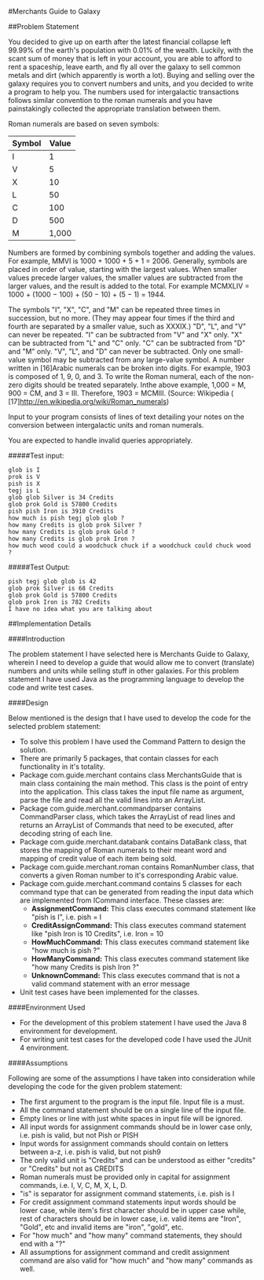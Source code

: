 #Merchants Guide to Galaxy

##Problem Statement

You decided to give up on earth after the latest financial collapse left 99.99% of the earth's population with 0.01% of the wealth. Luckily, with the scant sum of money that is left in your account, you are able to afford to rent a spaceship, leave earth, and fly all over the galaxy to sell common metals and dirt (which apparently is worth a lot).
Buying and selling over the galaxy requires you to convert numbers and units, and you decided to write a program to help you.
The numbers used for intergalactic transactions follows similar convention to the roman numerals and you have painstakingly collected the appropriate translation between them.

Roman numerals are based on seven symbols:

|Symbol| Value|
|------|------|
|I     |1     |
|V     |5     |
|X     |10    |
|L     |50    |
|C     |100   |
|D     |500   |
|M     |1,000 |

Numbers are formed by combining symbols together and adding the values. For example, MMVI is 1000 + 1000 + 5 + 1 = 2006. Generally, symbols are placed in order of value, starting with the largest values. When smaller values precede larger values, the smaller values are subtracted from the larger values, and the result is added to the total. For example MCMXLIV = 1000 + (1000 − 100) + (50 − 10) + (5 − 1) = 1944.

The symbols "I", "X", "C", and "M" can be repeated three times in succession, but no more. (They may appear four times if the third and fourth are separated by a smaller value, such as XXXIX.) "D", "L", and "V" can never be repeated.
"I" can be subtracted from "V" and "X" only. "X" can be subtracted from "L" and "C" only. "C" can be subtracted from "D" and "M" only. "V", "L", and "D" can never be subtracted.
Only one small-value symbol may be subtracted from any large-value symbol.
A number written in [16]Arabic numerals can be broken into digits. For example, 1903 is composed of 1, 9, 0, and 3. To write the Roman numeral, each of the non-zero digits should be treated separately. Inthe above example, 1,000 = M, 900 = CM, and 3 = III. Therefore, 1903 = MCMIII.
(Source: Wikipedia ( [17]http://en.wikipedia.org/wiki/Roman_numerals)

Input to your program consists of lines of text detailing your notes on the conversion between intergalactic units and roman numerals.

You are expected to handle invalid queries appropriately.

#####Test input:
```
glob is I
prok is V
pish is X
tegj is L
glob glob Silver is 34 Credits
glob prok Gold is 57800 Credits
pish pish Iron is 3910 Credits
how much is pish tegj glob glob ?
how many Credits is glob prok Silver ?
how many Credits is glob prok Gold ?
how many Credits is glob prok Iron ?
how much wood could a woodchuck chuck if a woodchuck could chuck wood ?
```

#####Test Output:
```
pish tegj glob glob is 42
glob prok Silver is 68 Credits
glob prok Gold is 57800 Credits
glob prok Iron is 782 Credits
I have no idea what you are talking about
```

##Implementation Details

####Introduction

The problem statement I have selected here is Merchants Guide to Galaxy, wherein I need to develop a guide that would allow me to convert (translate) numbers and units while selling stuff in other galaxies. For this problem statement I have used Java as the programming language to develop the code and write test cases.

####Design

Below mentioned is the design that I have used to develop the code for the selected problem statement:
- To solve this problem I have used the Command Pattern to design the solution.
- There are primarily 5 packages, that contain classes for each functionality in it's totality.
- Package com.guide.merchant contains class MerchantsGuide that is main class containing the main method. This class is the point of entry into the application. This class takes the input file name as argument, parse the file and read all the valid lines into an ArrayList.
- Package com.guide.merchant.commandparser contains CommandParser class, which takes the ArrayList of read lines and returns an ArrayList of Commands that need to be executed, after decoding string of each line.
- Package com.guide.merchant.databank contains DataBank class, that stores the mapping of Roman numerals to their meant word and mapping of credit value of each item being sold.
- Package com.guide.merchant.roman contains RomanNumber class, that converts a given Roman number to it's corresponding Arabic value.
- Package com.guide.merchant.command contains 5 classes for each command type that can be generated from reading the input data which are implemented from ICommand interface. These classes are:
  - **AssignmentCommand:** This class executes command statement like "pish is I", i.e. pish = I
  - **CreditAssignCommand:** This class executes command statement like "pish Iron is 10 Credits", i.e. Iron = 10
  - **HowMuchCommand:** This class executes command statement like "how much is pish ?"
  - **HowManyCommand:** This class executes command statement like "how many Credits is pish Iron ?"
  - **UnknownCommand:** This class executes command that is not a valid command statement with an error message
- Unit test cases have been implemented for the classes.

####Environment Used

- For the development of this problem statement I have used the Java 8 environment for development.
- For writing unit test cases for the developed code I have used the JUnit 4 environment.

####Assumptions

Following are some of the assumptions I have taken into consideration while developing the code for the given problem statement:
- The first argument to the program is the input file. Input file is a must.
- All the command statement should be on a single line of the input file.
- Empty lines or line with just white spaces in input file will be ignored.
- All input words for assignment commands should be in lower case only, i.e. pish is valid, but not Pish or PISH
- Input words for assignment commands should contain on letters between a-z, i.e. pish is valid, but not pish9
- The only valid unit is "Credits" and can be understood as either "credits" or "Credits" but not as CREDITS
- Roman numerals must be provided only in capital for assignment commands, i.e. I, V, C, M, X, L, D.
- "is" is separator for assignment command statements, i.e. pish is I
- For credit assignment command statements input words should be lower case, while item's first character should be in upper case while, rest of characters should be in lower case, i.e. valid items are "Iron", "Gold", etc and invalid items are "iron", "gold", etc.
- For "how much" and "how many" command statements, they should end with a "?"
- All assumptions for assignment command and credit assignment command are also valid for "how much" and "how many" commands as well.
